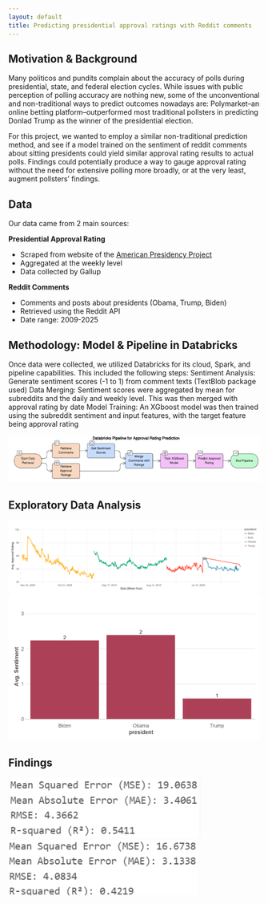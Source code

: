 ```yaml
---
layout: default
title: Predicting presidential approval ratings with Reddit comments
---
```


## Motivation & Background
Many politicos and pundits complain about the accuracy of polls during presidential, state, and federal election cycles. While issues with public perception of polling accuracy are nothing new, some of the unconventional and non-traditional ways to predict outcomes nowadays are: Polymarket–an online betting platform–outperformed most traditional pollsters in predicting Donlad Trump as the winner of the presidential election. 

For this project, we wanted to employ a similar non-traditional prediction method, and see if a model trained on the sentiment of reddit comments about sitting presidents could yield similar approval rating results to actual polls. Findings could potentially produce a way to gauge approval rating without the need for extensive polling more broadly, or at the very least, augment pollsters’ findings. 

## Data
Our data came from 2 main sources: 

**Presidential Approval Rating**
- Scraped from website of the [American Presidency Project](https://www.presidency.ucsb.edu/statistics/data/presidential-job-approval-all-data)
- Aggregated at the weekly level
- Data collected by Gallup
  
**Reddit Comments**
- Comments and posts about presidents (Obama, Trump, Biden)
- Retrieved using the Reddit API
- Date range: 2009-2025


## Methodology: Model & Pipeline in Databricks
Once data were collected, we utilized Databricks for its cloud, Spark, and pipeline capabilities. This included the following steps:
Sentiment Analysis: Generate sentiment scores (-1 to 1) from comment texts (TextBlob package used)
Data Merging: Sentiment scores were aggregated by mean for subreddits and the daily and weekly level. This was then merged with approval rating by date
Model Training: An XGboost model was then trained using the subreddit sentiment and input features, with the target feature being approval rating

![Pipeline Diagram](visuals/pipeline_databricks.png)

## Exploratory Data Analysis
![Approval Ratings over time by President](visuals/pres_approval_overtime.png)
![Average Sentiment Scores (Rounded) for past 3 Presidents](visuals/pres_sentiment_avg.png)


## Findings
![XGboost - Weekly Lagged Model Performance](visuals/model_lag_weekly.png)
![XGboost - Daily Model Performance](visuals/model_daily.png)
